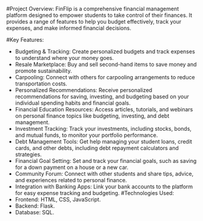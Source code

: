 #Project Overview:
FinFlip is a comprehensive financial management platform designed to empower students to take control of their finances. It provides a range of features to help you budget effectively, track your expenses, and make informed financial decisions.

#Key Features:
  - Budgeting & Tracking: Create personalized budgets and track expenses to understand where your money goes.
  - Resale Marketplace: Buy and sell second-hand items to save money and promote sustainability.
  - Carpooling: Connect with others for carpooling arrangements to reduce transportation costs.
  - Personalized Recommendations: Receive personalized recommendations for saving, investing, and budgeting based on your individual spending habits and financial goals.
  - Financial Education Resources: Access articles, tutorials, and webinars on personal finance topics like budgeting, investing, and debt management.
  - Investment Tracking: Track your investments, including stocks, bonds, and mutual funds, to monitor your portfolio performance.
  - Debt Management Tools: Get help managing your student loans, credit cards, and other debts, including debt repayment calculators and strategies.
  - Financial Goal Setting: Set and track your financial goals, such as saving for a down payment on a house or a new car.
  - Community Forum: Connect with other students and share tips, advice, and experiences related to personal finance.
  - Integration with Banking Apps: Link your bank accounts to the platform for easy expense tracking and budgeting.
#Technologies Used:
  - Frontend: HTML, CSS, JavaScript.
  - Backend: Flask.
  - Database: SQL.
